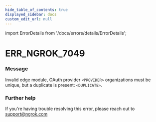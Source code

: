 ```yaml
---
hide_table_of_contents: true
displayed_sidebar: docs
custom_edit_url: null
---
```


import ErrorDetails from '/docs/errors/details/ErrorDetails';

# ERR_NGROK_7049

### Message
Invalid edge module, OAuth provider `<PROVIDER>` organizations must be unique, but a duplicate is present: `<DUPLICATE>`.

### Further help
If you're having trouble resolving this error, please reach out to [support@ngrok.com](mailto:support@ngrok.com?subject=Help%20with%20ERR_NGROK_7049)

<ErrorDetails error='err_ngrok_7049' />
